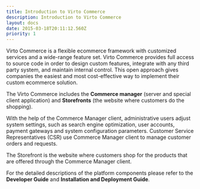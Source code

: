 ```yaml
---
title: Introduction to Virto Commerce
description: Introduction to Virto Commerce
layout: docs
date: 2015-03-18T20:11:12.560Z
priority: 1
---
```

Virto Commerce is a flexible ecommerce framework with customized services and a wide-range feature set. Virto Commerce provides full access to source code in order to design custom features, integrate with any third party system, and maintain internal control. This open approach gives companies the easiest and most cost-effective way to implement their custom ecommerce solution.

The Virto Commerce includes the **Commerce manager** (server and special client application) and **Storefronts** (the website where customers do the shopping).

With the help of the Commerce Manager client, administrative users adjust system settings, such as search engine optimization, user accounts, payment gateways and system configuration parameters. Customer Service Representatives (CSR) use Commerce Manager client to manage customer orders and requests.

The Storefront is the website where customers shop for the products that are offered through the Commerce Manager client.

For the detailed descriptions of the platform components please refer to the **Developer Guide** and **Installation and Deployment Guide**.